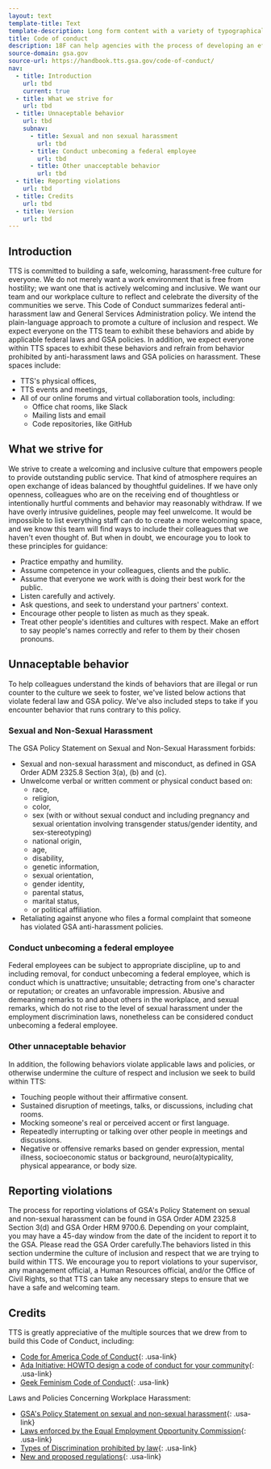 ```yaml
---
layout: text
template-title: Text
template-description: Long form content with a variety of typographical elements including various headings, links, tables and lists.
title: Code of conduct
description: 18F can help agencies with the process of developing an effective data strategy. Our principles of user-centered design, agile, and iterative delivery can increase your agencies’ chance for success in using data more effectively.
source-domain: gsa.gov
source-url: https://handbook.tts.gsa.gov/code-of-conduct/
nav:
  - title: Introduction
    url: tbd
    current: true
  - title: What we strive for
    url: tbd
  - title: Unnaceptable behavior
    url: tbd
    subnav:
      - title: Sexual and non sexual harassment
        url: tbd
      - title: Conduct unbecoming a federal employee
        url: tbd
      - title: Other unacceptable behavior
        url: tbd    
  - title: Reporting violations
    url: tbd
  - title: Credits
    url: tbd
  - title: Version
    url: tbd
---
```


## Introduction

TTS is committed to building a safe, welcoming, harassment-free culture for everyone. We do not merely want a work environment that is free from hostility; we want one that is actively welcoming and inclusive. We want our team and our workplace culture to reflect and celebrate the diversity of the communities we serve. This Code of Conduct summarizes federal anti-harassment law and General Services Administration policy. We intend the plain-language approach to promote a culture of inclusion and respect. We expect everyone on the TTS team to exhibit these behaviors and abide by applicable federal laws and GSA policies. In addition, we expect everyone within TTS spaces to exhibit these behaviors and refrain from behavior prohibited by anti-harassment laws and GSA policies on harassment. These spaces include:

- TTS's physical offices,
- TTS events and meetings,
- All of our online forums and virtual collaboration tools, including: 
  - Office chat rooms, like Slack
  - Mailing lists and email
  - Code repositories, like GitHub

## What we strive for

We strive to create a welcoming and inclusive culture that empowers people to provide outstanding public service. That kind of atmosphere requires an open exchange of ideas balanced by thoughtful guidelines. If we have only openness, colleagues who are on the receiving end of thoughtless or intentionally hurtful comments and behavior may reasonably withdraw. If we have overly intrusive guidelines, people may feel unwelcome. It would be impossible to list everything staff can do to create a more welcoming space, and we know this team will find ways to include their colleagues that we haven't even thought of. But when in doubt, we encourage you to look to these principles for guidance:


- Practice empathy and humility.
- Assume competence in your colleagues, clients and the public.
- Assume that everyone we work with is doing their best work for the public.
- Listen carefully and actively.
- Ask questions, and seek to understand your partners' context.
- Encourage other people to listen as much as they speak.
- Treat other people's identities and cultures with respect. Make an effort to say people's names correctly and refer to them by their chosen pronouns.

## Unnaceptable behavior

To help colleagues understand the kinds of behaviors that are illegal or run counter to the culture we seek to foster, we've listed below actions that violate federal law and GSA policy. We've also included steps to take if you encounter behavior that runs contrary to this policy.

### Sexual and Non-Sexual Harassment

The GSA Policy Statement on Sexual and Non-Sexual Harassment forbids:

- Sexual and non-sexual harassment and misconduct, as defined in GSA Order ADM 2325.8 Section 3(a), (b) and (c).
- Unwelcome verbal or written comment or physical conduct based on: 
  - race,
  - religion,
  - color,
  - sex (with or without sexual conduct and including pregnancy and sexual orientation involving transgender status/gender identity, and sex-stereotyping)
  - national origin,
  - age,
  - disability,
  - genetic information,
  - sexual orientation,
  - gender identity,
  - parental status,
  - marital status,
  - or political affiliation.
- Retaliating against anyone who files a formal complaint that someone has violated GSA anti-harassment policies.

### Conduct unbecoming a federal employee

Federal employees can be subject to appropriate discipline, up to and including removal, for conduct unbecoming a federal employee, which is conduct which is unattractive; unsuitable; detracting from one's character or reputation; or creates an unfavorable impression. Abusive and demeaning remarks to and about others in the workplace, and sexual remarks, which do not rise to the level of sexual harassment under the employment discrimination laws, nonetheless can be considered conduct unbecoming a federal employee.

### Other unnaceptable behavior

In addition, the following behaviors violate applicable laws and policies, or otherwise undermine the culture of respect and inclusion we seek to build within TTS:


- Touching people without their affirmative consent.
- Sustained disruption of meetings, talks, or discussions, including chat rooms.
- Mocking someone's real or perceived accent or first language.
- Repeatedly interrupting or talking over other people in meetings and discussions.
- Negative or offensive remarks based on gender expression, mental illness, socioeconomic status or background, neuro(a)typicality, physical appearance, or body size.

## Reporting violations

The process for reporting violations of GSA's Policy Statement on sexual and non-sexual harassment can be found in GSA Order ADM 2325.8 Section 3(d) and GSA Order HRM 9700.6. Depending on your complaint, you may have a 45-day window from the date of the incident to report it to the GSA. Please read the GSA Order carefully.The behaviors listed in this section undermine the culture of inclusion and respect that we are trying to build within TTS. We encourage you to report violations to your supervisor, any management official, a Human Resources official, and/or the Office of Civil Rights, so that TTS can take any necessary steps to ensure that we have a safe and welcoming team.

## Credits

TTS is greatly appreciative of the multiple sources that we drew from to build this Code of Conduct, including:


-   [Code for America Code of Conduct](https://github.com/codeforamerica/codeofconduct){: .usa-link}
-   [Ada Initiative: HOWTO design a code of conduct for your community](https://adainitiative.org/2014/02/howto-design-a-code-of-conduct-for-your-community/){: .usa-link}
-   [Geek Feminism Code of Conduct](https://geekfeminism.org/about/code-of-conduct/){: .usa-link}

Laws and Policies Concerning Workplace Harassment:

-   [GSA's Policy Statement on sexual and non-sexual harassment](https://www.gsa.gov/portal/directive/d0/content/512516){: .usa-link}
-   [Laws enforced by the Equal Employment Opportunity Commission](https://www.eeoc.gov/laws/statutes/index.cfm){: .usa-link}
-   [Types of Discrimination prohibited by law](https://www.eeoc.gov/laws/types/){: .usa-link}
-   [New and proposed regulations](https://www.eeoc.gov/laws/regulations/index.cfm){: .usa-link} 

